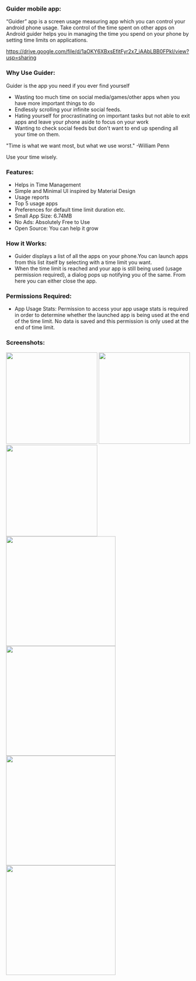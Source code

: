 ### **Guider mobile app:**

“Guider” app is a screen usage measuring app which you can control your android phone usage.
Take control of the time spent on other apps on Android guider helps you in managing the time you spend on your phone by setting time limits on applications.

https://drive.google.com/file/d/1aOKY6XBxsEfitFyr2x7_iAAbLBB0FPkI/view?usp=sharing

### **Why Use Guider:**

Guider is the app you need if you ever find yourself

- Wasting too much time on social media/games/other apps when you have more important things to do 
- Endlessly scrolling your infinite social feeds.
- Hating yourself for procrastinating on important tasks but not able to exit apps and leave your phone aside to focus on your work 
- Wanting to check social feeds but don't want to end up spending all your time on them.

"Time is what we want most, but what we use worst." -William Penn

Use your time wisely.

### **Features:**

- Helps in Time Management 
- Simple and Minimal UI inspired by Material Design  
- Usage reports 
- Top 5 usage apps 
- Preferences for default time limit duration etc. 
- Small App Size: 6.74MB 
- No Ads: Absolutely Free to Use 
- Open Source: You can help it grow

### **How it Works:**

- Guider displays a list of all the apps on your phone.You can launch apps from this list itself by selecting with a time limit you want. 
- When the time limit is reached and your app is still being used (usage permission required), a dialog pops up notifying you of the same. From here you can either close the app. 

### **Permissions Required:**

- App Usage Stats: Permission to access your app usage stats is required in order to determine whether the launched app is being used at the end of the time limit.
No data is saved and this permission is only used at the end of time limit. 

### **Screenshots:**

<img src ="screenshots/start.jpeg" width="250" heigth="350">   <img src ="screenshots/home.jpeg" width="250" heigth="350"> <img src ="screenshots/report.jpeg" width="250" heigth="350">
<img src ="screenshots/summery.jpeg" width="300" heigth="400">  <img src ="screenshots/advice.jpeg" width="300" heigth="400">
<img src ="screenshots/schedule_time.jpeg" width="300" heigth="400"> <img src ="screenshots/notification.jpeg" width="300" heigth="400">

